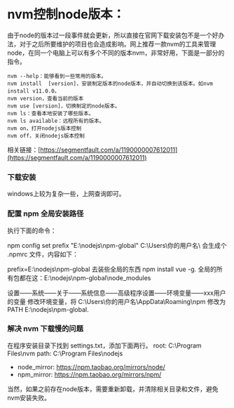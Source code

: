 # nvm控制node版本：

由于node的版本过一段事件就会更新，所以直接在官网下载安装包不是一个好办法，对于之后所要维护的项目也会造成影响。网上推荐一款nvm的工具来管理node，在同一个电脑上可以有多个不同的版本nvm，非常好用，下面是一部分的指令。

```
nvm --help：能够看到一些常用的版本。
nvm install  [version]，安装制定版本的node版本，并自动切换到该版本。如nvm install v11.0.0。
nvm version，查看当前的版本
nvm use [version]，切换制定的node版本。
nvm ls：查看本地安装了哪些版本。
nvm ls available：远程所有的版本。
nvm on，打开nodejs版本控制
nvm off，关闭nodejs版本控制
```

相关链接：[https://segmentfault.com/a/1190000007612011](https://segmentfault.com/a/1190000007612011)

### 下载安装

windows上较为复杂一些，上网查询即可。

### 配置 npm 全局安装路径

执行下面的命令：

npm config set prefix "E:\nodejs\npm-global"
C:\\Users\\你的用户名\\ 会生成个 .npmrc 文件，内容如下：

prefix=E:\nodejs\npm-global
去装些全局的东西 npm install vue -g.
全局的所有包都在这：E:\nodejs\npm-global\node_modules

设置——系统——关于——系统信息——高级程序设置——环境变量——xxx用户的变量
修改环境变量，将 C:\\Users\\你的用户名\\AppData\\Roaming\\npm 修改为 PATH E:\\nodejs\\npm-global.



### 解决 nvm 下载慢的问题

在程序安装目录下找到 settings.txt，添加下面两行。
root: C:\Program Files\nvm
path: C:\Program Files\nodejs

- node_mirror: https://npm.taobao.org/mirrors/node/
- npm_mirror: https://npm.taobao.org/mirrors/npm/

当然，如果之前存在node版本，需要重新卸载，并清除相关目录和文件，避免nvm安装失败。